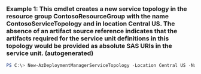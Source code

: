 ### Example 1: This cmdlet creates a new service topology in the resource group ContosoResourceGroup with the name ContosoServiceTopology and in location Central US. The absence of an artifact source reference indicates that the artifacts required for the service unit definitions in this topology would be provided as absolute SAS URIs in the service unit. (autogenerated)
```powershell
PS C:\> New-AzDeploymentManagerServiceTopology -Location Central US -Name ContosoServiceTopology -ResourceGroupName ContosoResourceGroup
```

